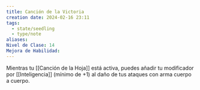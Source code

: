 ```yaml
---
title: Canción de la Victoria
creation date: 2024-02-16 23:11
tags:
  - state/seedling
  - type/note
aliases: 
Nivel de Clase: 14
Mejora de Habilidad:
---
```

Mientras tu [[Canción de la Hoja]] está activa, puedes añadir tu modificador por [[Inteligencia]] (mínimo de +1) al daño de tus ataques con arma cuerpo a cuerpo.





